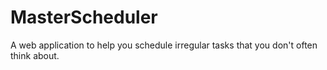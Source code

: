 # MasterScheduler
A web application to help you schedule irregular tasks that you don't often think about.
